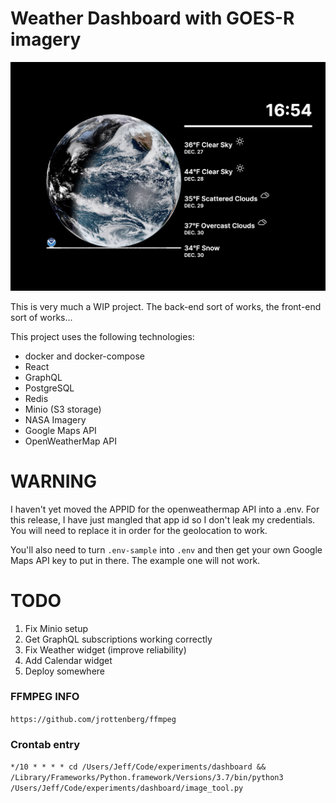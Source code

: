 # Weather Dashboard with GOES-R imagery

![Current state](readme/dashboard_ui.png)

This is very much a WIP project. The back-end sort of works, the front-end sort of works...

This project uses the following technologies:

- docker and docker-compose
- React
- GraphQL
- PostgreSQL
- Redis
- Minio (S3 storage)
- NASA Imagery
- Google Maps API
- OpenWeatherMap API


# WARNING

I haven't yet moved the APPID for the openweathermap API into a .env. For this release, I have just mangled that app id so I don't leak my credentials. You will need to replace it in order for the geolocation to work.

You'll also need to turn `.env-sample` into `.env` and then get your own Google Maps API key to put in there. The example one will not work.


# TODO

1. Fix Minio setup
2. Get GraphQL subscriptions working correctly
3. Fix Weather widget (improve reliability)
4. Add Calendar widget
5. Deploy somewhere

### FFMPEG INFO

`https://github.com/jrottenberg/ffmpeg`

### Crontab entry

`*/10 * * * * cd /Users/Jeff/Code/experiments/dashboard && /Library/Frameworks/Python.framework/Versions/3.7/bin/python3 /Users/Jeff/Code/experiments/dashboard/image_tool.py`
